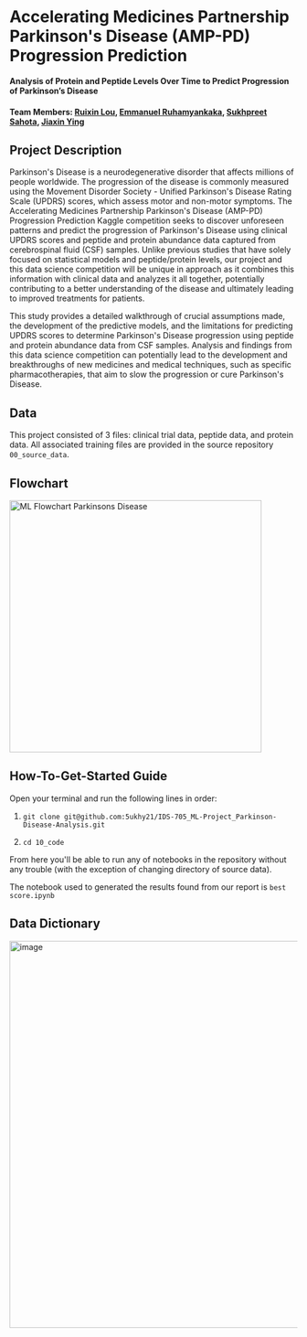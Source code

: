 # Accelerating Medicines Partnership Parkinson's Disease (AMP-PD) Progression Prediction
**Analysis of Protein and Peptide Levels Over Time to Predict Progression of 
Parkinson’s Disease**
#### Team Members: [Ruixin Lou](https://github.com/RuixinLou), [Emmanuel Ruhamyankaka](https://github.com/ruhamyakmc), [Sukhpreet Sahota](https://github.com/5ukhy21), [Jiaxin Ying](https://github.com/helenyjx)

## Project Description
Parkinson's Disease is a neurodegenerative disorder that affects millions of people worldwide. The progression of the disease is commonly measured using the Movement Disorder Society - Unified Parkinson's Disease Rating Scale (UPDRS) scores, which assess motor and non-motor symptoms. The Accelerating Medicines Partnership Parkinson's Disease (AMP-PD) Progression Prediction Kaggle competition seeks to discover unforeseen patterns and predict the progression of Parkinson's Disease using clinical UPDRS scores and peptide and protein abundance data captured from cerebrospinal fluid (CSF) samples. Unlike previous studies that have solely focused on statistical models and peptide/protein levels, our project and this data science competition will be unique in approach as it combines this information with clinical data and analyzes it all together, potentially contributing to a better understanding of the disease and ultimately leading to improved treatments for patients.

This study provides a detailed walkthrough of crucial assumptions made, the development of the predictive models, and the limitations for predicting UPDRS scores to determine Parkinson's Disease progression using peptide and protein abundance data from CSF samples. Analysis and findings from this data science competition can potentially lead to the development and breakthroughs of new medicines and medical techniques, such as specific pharmacotherapies, that aim to slow the progression or cure Parkinson's Disease.

## Data
This project consisted of 3 files: clinical trial data, peptide data, and protein data.
All associated training files are provided in the source repository `00_source_data`.

## Flowchart
<img width="441" alt="ML Flowchart Parkinsons Disease" src="https://user-images.githubusercontent.com/112578035/233227559-adc39a5a-e096-4091-8232-87c743a950d2.png">

## How-To-Get-Started Guide
Open your terminal and run the following lines in order: 

1. `git clone git@github.com:5ukhy21/IDS-705_ML-Project_Parkinson-Disease-Analysis.git`

2. `cd 10_code`

From here you'll be able to run any of notebooks in the repository without any trouble (with the exception of changing directory of source data).

The notebook used to generated the results found from our report is `best score.ipynb`

## Data Dictionary
<img width="677" alt="image" src="https://user-images.githubusercontent.com/112578035/233228025-017d0611-df3f-461b-a0a5-aa0ee7b044b5.png">
